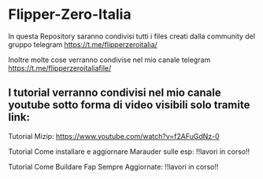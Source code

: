 # Flipper-Zero-Italia
In questa Repository saranno condivisi tutti i files creati dalla community del gruppo telegram https://t.me/flipperzeroitalia/

Inoltre molte cose verranno condivise nel mio canale telegram https://t.me/flipperzeroitaliafile/

## I tutorial verranno condivisi nel mio canale youtube sotto forma di video visibili solo tramite link:

Tutorial Mizip: https://www.youtube.com/watch?v=f2AFuGdNz-0

Tutorial Come installare e aggiornare Marauder sulle esp: !!lavori in corso!!

Tutorial Come Buildare Fap Sempre Aggiornate: !!lavori in corso!!
